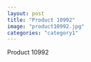 ```yaml
---
layout: post
title: "Product 10992"
image: "product10992.jpg"
categories: "category1"
---
```

Product 10992

